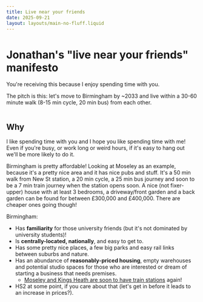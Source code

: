 ```yaml
---
title: Live near your friends
date: 2025-09-21
layout: layouts/main-no-fluff.liquid
---
```

<style>
:root {
  font-size: 1.2rem;
}
#content {
  max-width: 800px;
}
h1, h2, h3, h4 {
  margin-top: 2.25rem;
}
</style>

# Jonathan's "live near your friends" manifesto

You're receiving this because I enjoy spending time with you.

The pitch is this: let's move to Birmingham by ~2033 and live within a 30-60 minute walk (8-15 min cycle, 20 min bus) from each other.

## Why

I like spending time with you and I hope you like spending time with me!
Even if you're busy, or work long or weird hours, if it's easy to hang out we'll be more likely to do it.

Birmingham is pretty affordable!
Looking at Moseley as an example, because it's a pretty nice area and it has nice pubs and stuff.
It's a 50 min walk from New St station, a 20 min cycle, a 25 min bus journey and soon to be a 7 min train journey when the station opens soon.
A nice (not fixer-upper) house with at least 3 bedrooms, a driveway/front garden and a back garden can be found for between £300,000 and £400,000.
There are cheaper ones going though!

Birmingham:

- Has **familiarity** for those university friends (but it's not dominated by university students)!
- Is **centrally-located, nationally**, and easy to get to.
- Has some pretty nice places, a few big parks and easy rail links between suburbs and nature.
- Has an abundance of **reasonably-priced housing**, empty warehouses and potential studio spaces for those who are interested or dream of starting a business that needs premises.
  - [Moseley and Kings Heath are soon to have train stations](https://www.tfwm.org.uk/plan-your-journey/major-roadworks-and-events/camp-hill-line-railway-stations/) again!
- HS2 at some point, if you care about that (let's get in before it leads to an increase in prices?).